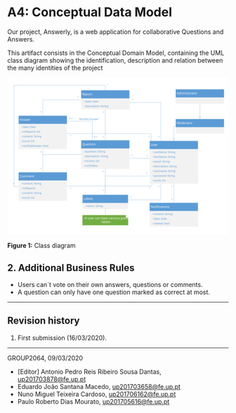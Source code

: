 # A4: Conceptual Data Model

Our project, Answerly, is a web application for collaborative Questions and Answers.

This artifact consists in the Conceptual Domain Model, containing the UML class diagram showing the identification, description and relation between the many identities of the project

![UML CLass](./screenshots/uml.svg)


**Figure 1:** Class diagram
## 2. Additional Business Rules


* Users can´t vote on their own answers, questions or comments.
* A question can only have one question marked as correct at most.


***

## Revision history
1. First submission (16/03/2020).

------

GROUP2064, 09/03/2020

- [Editor] Antonio Pedro Reis Ribeiro Sousa Dantas, up201703878@fe.up.pt
- Eduardo João Santana Macedo, up201703658@fe.up.pt
- Nuno Miguel Teixeira Cardoso, up201706162@fe.up.pt
- Paulo Roberto Dias Mourato, up201705616@fe.up.pt
